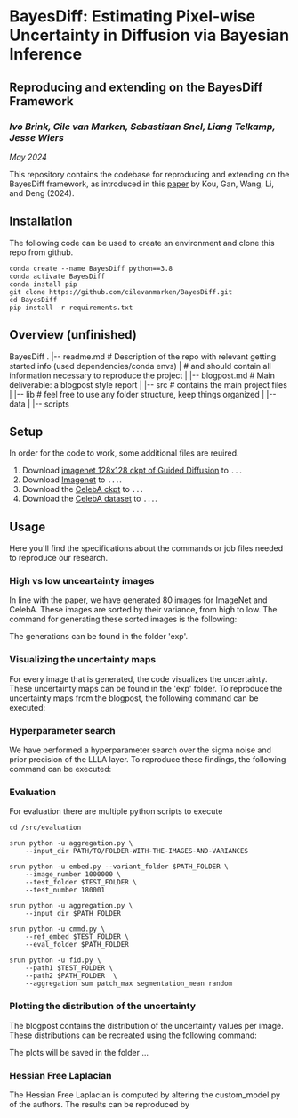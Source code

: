 # BayesDiff: Estimating Pixel-wise Uncertainty in Diffusion via Bayesian Inference
## Reproducing and extending on the BayesDiff Framework

### *Ivo Brink, Cile van Marken, Sebastiaan Snel, Liang Telkamp, Jesse Wiers*

*May 2024*

This repository contains the codebase for reproducing and extending on the BayesDiff framework, as introduced in this [paper](https://arxiv.org/abs/2310.11142) by Kou, Gan, Wang, Li, and Deng (2024).


## Installation
The following code can be used to create an environment and clone this repo from github. 

```shell
conda create --name BayesDiff python==3.8
conda activate BayesDiff
conda install pip
git clone https://github.com/cilevanmarken/BayesDiff.git
cd BayesDiff
pip install -r requirements.txt
```

## Overview (unfinished)
BayesDiff
.
|-- readme.md   # Description of the repo with relevant getting started info (used dependencies/conda envs)
|               # and should contain all information necessary to reproduce the project
|
|-- blogpost.md # Main deliverable: a blogpost style report
|
|-- src         # contains the main project files
|   |-- lib     # feel free to use any folder structure, keep things organized
|   |-- data
|   |-- scripts


## Setup
In order for the code to work, some additional files are reuired.
1) Download [imagenet 128x128 ckpt of Guided Diffusion](https://openaipublic.blob.core.windows.net/diffusion/jul-2021/128x128_diffusion.pt) to `...`
2) Download [Imagenet](https://www.image-net.org/download.php) to `...`.
3) Download the [CelebA ckpt](https://drive.google.com/file/d/1R_H-fJYXSH79wfSKs9D-fuKQVan5L-GR/view) to `...`
4) Download the [CelebA dataset](https://www.kaggle.com/datasets/jessicali9530/celeba-dataset) to `...`.


## Usage
Here you'll find the specifications about the commands or job files needed to reproduce our research.

### High vs low unceartainty images
In line with the paper, we have generated 80 images for ImageNet and CelebA. These images are sorted by their variance, from high to low. The command for generating these sorted images is the following:

The generations can be found in the folder 'exp'.

### Visualizing the uncertainty maps
For every image that is generated, the code visualizes the uncertainty. These uncertainty maps can be found in the 'exp' folder. To reproduce the uncertainty maps from the blogpost, the following command can be executed:

### Hyperparameter search
We have performed a hyperparameter search over the sigma noise and prior precision of the LLLA layer. To reproduce these findings, the following command can be executed:

### Evaluation
For evaluation there are multiple python scripts to execute
```shell
cd /src/evaluation

srun python -u aggregation.py \
    --input_dir PATH/TO/FOLDER-WITH-THE-IMAGES-AND-VARIANCES

srun python -u embed.py --variant_folder $PATH_FOLDER \
    --image_number 1000000 \ 
    --test_folder $TEST_FOLDER \
    --test_number 180001

srun python -u aggregation.py \
    --input_dir $PATH_FOLDER 

srun python -u cmmd.py \
    --ref_embed $TEST_FOLDER \
    --eval_folder $PATH_FOLDER 

srun python -u fid.py \
    --path1 $TEST_FOLDER \
    --path2 $PATH_FOLDER  \
    --aggregation sum patch_max segmentation_mean random 
```

### Plotting the distribution of the uncertainty
The blogpost contains the distribution of the uncertainty values per image. These distributions can be recreated using the following command:

The plots will be saved in the folder ...

### Hessian Free Laplacian
The Hessian Free Laplacian is computed by altering the custom_model.py of the authors. The results can be reproduced by 





